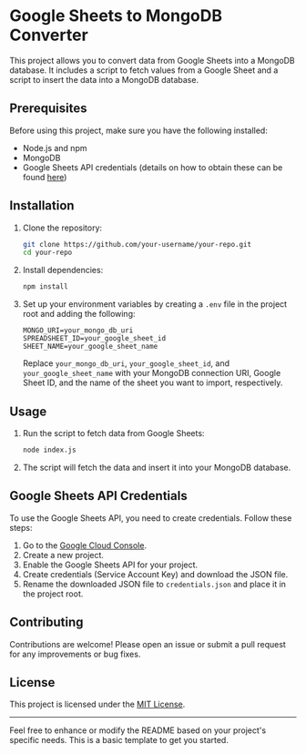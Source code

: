 # Google Sheets to MongoDB Converter

This project allows you to convert data from Google Sheets into a MongoDB database. It includes a script to fetch values from a Google Sheet and a script to insert the data into a MongoDB database.

## Prerequisites

Before using this project, make sure you have the following installed:

- Node.js and npm
- MongoDB
- Google Sheets API credentials (details on how to obtain these can be found [here](#link-to-google-sheets-api-credentials))

## Installation

1. Clone the repository:

    ```bash
    git clone https://github.com/your-username/your-repo.git
    cd your-repo
    ```

2. Install dependencies:

    ```bash
    npm install
    ```

3. Set up your environment variables by creating a `.env` file in the project root and adding the following:

    ```env
    MONGO_URI=your_mongo_db_uri
    SPREADSHEET_ID=your_google_sheet_id
    SHEET_NAME=your_google_sheet_name
    ```

    Replace `your_mongo_db_uri`, `your_google_sheet_id`, and `your_google_sheet_name` with your MongoDB connection URI, Google Sheet ID, and the name of the sheet you want to import, respectively.

## Usage

1. Run the script to fetch data from Google Sheets:

    ```bash
    node index.js
    ```

2. The script will fetch the data and insert it into your MongoDB database.

## Google Sheets API Credentials

To use the Google Sheets API, you need to create credentials. Follow these steps:

1. Go to the [Google Cloud Console](https://console.cloud.google.com/).
2. Create a new project.
3. Enable the Google Sheets API for your project.
4. Create credentials (Service Account Key) and download the JSON file.
5. Rename the downloaded JSON file to `credentials.json` and place it in the project root.

## Contributing

Contributions are welcome! Please open an issue or submit a pull request for any improvements or bug fixes.

## License

This project is licensed under the [MIT License](LICENSE).

---

Feel free to enhance or modify the README based on your project's specific needs. This is a basic template to get you started.